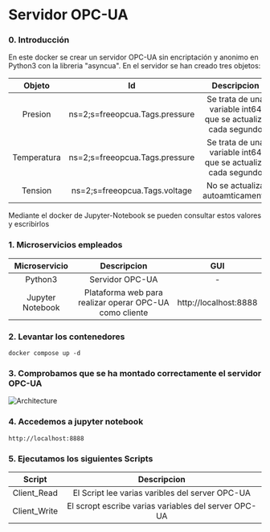 # Servidor OPC-UA

### 0. Introducción

En este docker se crear un servidor OPC-UA sin encriptación y anonimo en Python3 con la libreria "asyncua". En el servidor se han creado tres objetos:

| Objeto | Id | Descripcion | 
| :----: | :----: | :----: |  
| Presion | ns=2;s=freeopcua.Tags.pressure | Se trata de una variable int64 que se actualiza cada segundo |
| Temperatura | ns=2;s=freeopcua.Tags.pressure | Se trata de una variable int64 que se actualiza cada segundo |
| Tension | ns=2;s=freeopcua.Tags.voltage | No se actualiza autoamticamente |

Mediante el docker de Jupyter-Notebook se pueden consultar estos valores y escribirlos

### 1. Microservicios empleados

| Microservicio      | Descripcion |  GUI |
| :----:             |    :----:   |    :----:   |
| Python3    | Servidor OPC-UA        | - |
| Jupyter Notebook   | Plataforma web para realizar operar OPC-UA como cliente  | http://localhost:8888 |


### 2. Levantar los contenedores
```docker compose up -d```

### 3. Comprobamos que se ha montado correctamente el servidor OPC-UA

![Architecture](pantallazo.png)

### 4. Accedemos a jupyter notebook

```http://localhost:8888```

### 5. Ejecutamos los siguientes Scripts

| Script      | Descripcion | 
| :----:             |    :----:   |
| Client_Read    | El Script lee varias varibles del server OPC-UA       | 
| Client_Write   | El scropt escribe varias variables del server OPC-UA       |
